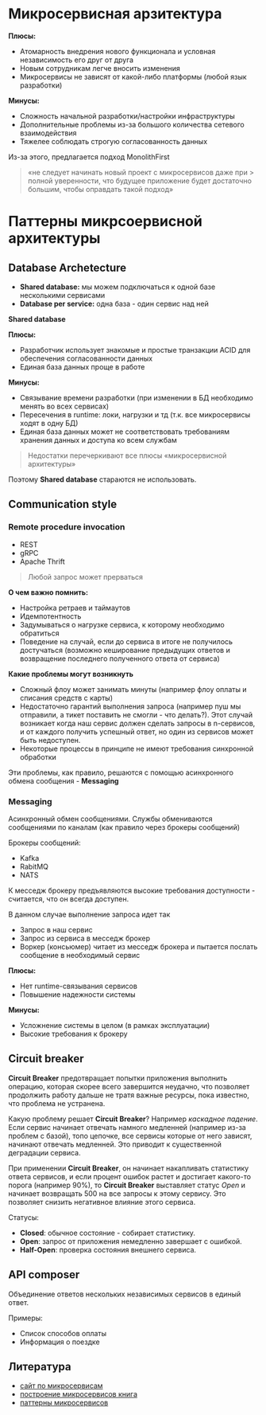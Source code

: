 # Микросервисная арзитектура

**Плюсы:**
- Атомарность внедрения нового функционала и условная независимость его друг от друга
- Новым сотрудникам легче вносить изменения
- Микросервисы не зависят от какой-либо платформы (любой язык разработки)

**Минусы:**
- Сложность начальной разработки/настройки инфраструктуры
- Дополнительные проблемы из-за большого количества сетевого взаимодействия
- Тяжелее соблюдать строгую согласованность данных

Из-за этого, предлагается подход MonolithFirst

> «не следует начинать новый проект с микросервисов даже при > полной уверенности, что будущее приложение будет достаточно большим, чтобы оправдать такой подход»

# Паттерны микрсоервисной архитектуры

## Database Archetecture

- **Shared database:** мы можем подключаться к одной базе несколькими сервисами
- **Database per service:** одна база - один сервис над ней

**Shared database**

**Плюсы:**
- Разработчик использует знакомые и простые транзакции ACID для обеспечения согласованности данных
- Единая база данных проще в работе
  
**Минусы:**
- Связывание времени разработки (при изменении в БД необходимо менять во всех сервисах)
- Пересечения в runtime: локи, нагрузки и тд (т.к. все микросервисы ходят в одну БД)
- Единая база данных может не соответствовать требованиям хранения данных и доступа ко всем службам

> Недостатки перечеркивают все плюсы «микросервисной архитектуры»

Поэтому **Shared database** стараются не использовать.

## Communication style

### Remote procedure invocation
- REST
- gRPC
- Apache Thrift

> Любой запрос может прерваться

**О чем важно помнить:**
- Настройка ретраев и таймаутов
- Идемпотентность
- Задумываться о нагрузке сервиса, к которому необходимо обратиться
- Поведение на случай, если до сервиса в итоге не получилось достучаться (возможно кеширование предыдущих ответов и возвращение последнего полученного ответа от сервиса)

**Какие проблемы могут возникнуть**
- Сложный флоу может занимать минуты (например флоу оплаты и списания средств с карты)
- Недостаточно гарантий выполнения запроса (например пуш мы отправили, а тикет поставить не смогли - что делать?). Этот случай возникает когда наш сервис должен сделать запросы в n-сервисов, и от каждого получить успешный ответ, но один из сервисов может быть недоступен.
- Некоторые процессы в принципе не имеют требования синхронной обработки

Эти проблемы, как правило, решаются с помощью асинхронного обмена сообщения - **Messaging**


### Messaging
Асинхронный обмен сообщениями. Службы обмениваются сообщениями по каналам (как правило через брокеры сообщений)

Брокеры сообщений:
- Kafka
- RabitMQ
- NATS

К месседж брокеру предъявляются высокие требования доступности - считается, что он всегда доступен.

В данном случае выполнение запроса идет так

- Запрос в наш сервис 
- Запрос из сервиса в месседж брокер
- Воркер (консьюмер) читает из месседж брокера и пытается послать сообщение в необходимый сервис


**Плюсы:**
- Нет runtime-связывания сервисов
- Повышение надежности системы

**Минусы:**
- Усложнение системы в целом (в рамках эксплуатации)
- Высокие требования к брокеру

## Circuit breaker

**Circuit Breaker** предотвращает попытки приложения выполнить операцию, которая скорее всего завершится неудачно, что позволяет продолжить работу дальше не тратя важные ресурсы, пока известно, что проблема не устранена.

Какую проблему решает **Circuit Breaker**? Например *каскадное падение*. Если сервис начинает отвечать намного медленней (например из-за проблем с базой), топо цепочке, все сервисы которые от него зависят, начинают отвечать медленней. Это приводит к существенной деградации сервиса. 

При применении **Circuit Breaker**, он начинает накапливать статистику ответа сервисов, и если процент ошибок растет и достигает какого-то порога (например 90%), то **Circuit Breaker** выставляет статус *Open* и начинает возвращать 500 на все запросы к этому сервису. Это позволяет снизить негативное влияние этого сервиса.

Статусы:
- **Closed**: обычное состояние - собирает статистику.
- **Open**: запрос от приложения немедленно завершает с ошибкой.
- **Half-Open**: проверка состояния внешнего сервиса.

## API composer

Объединение ответов нескольких независимых сервисов в единый ответ.

Примеры:
- Список способов оплаты
- Информация о поездке


## Литература
- [сайт по микросервисам](https://microservices.io/)
- [построение микросервисов книга](https://www.amazon.com/Building-Microservices-Designing-Fine-Grained-Systems/dp/1491950358)
- [паттерны микросервисов](https://www.manning.com/books/microservices-patterns)